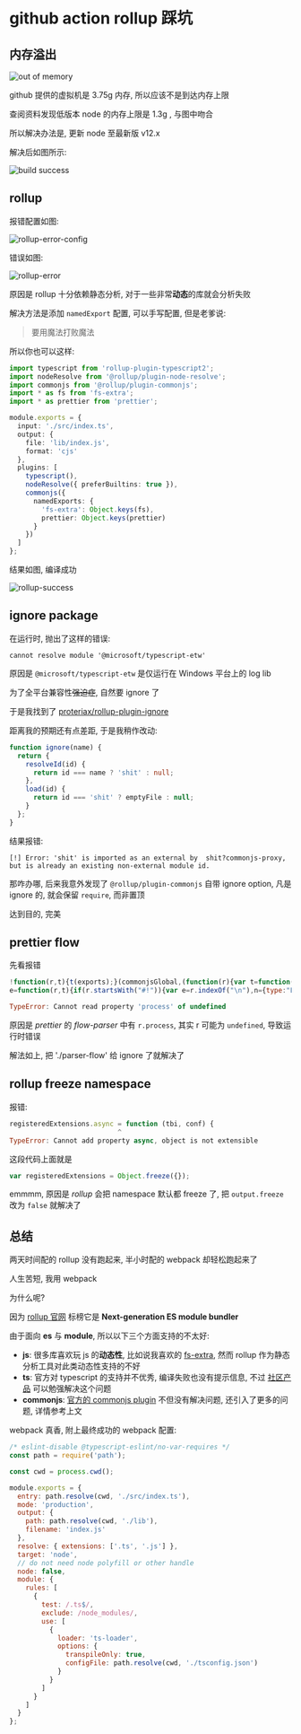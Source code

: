 # github action rollup 踩坑

## 内存溢出

![out of memory](/static/images/github-action踩坑/out-of-memory.png)

github 提供的虚拟机是 3.75g 内存, 所以应该不是到达内存上限

查阅资料发现低版本 node 的内存上限是 1.3g , 与图中吻合

所以解决办法是, 更新 node 至最新版 v12.x

解决后如图所示:

![build success](/static/images/github-action踩坑/build-success.png)

## rollup

报错配置如图:

![rollup-error-config](/static/images/github-action踩坑/rollup-error-config.jpg)

错误如图:

![rollup-error](/static/images/github-action踩坑/rollup-error.png)

原因是 rollup 十分依赖静态分析, 对于一些非常**动态**的库就会分析失败

解决方法是添加 `namedExport` 配置, 可以手写配置, 但是老爹说:

> 要用魔法打败魔法

所以你也可以这样:

```typescript
import typescript from 'rollup-plugin-typescript2';
import nodeResolve from '@rollup/plugin-node-resolve';
import commonjs from '@rollup/plugin-commonjs';
import * as fs from 'fs-extra';
import * as prettier from 'prettier';

module.exports = {
  input: './src/index.ts',
  output: {
    file: 'lib/index.js',
    format: 'cjs'
  },
  plugins: [
    typescript(),
    nodeResolve({ preferBuiltins: true }),
    commonjs({
      namedExports: {
        'fs-extra': Object.keys(fs),
        prettier: Object.keys(prettier)
      }
    })
  ]
};
```

结果如图, 编译成功

![rollup-success](/static/images/github-action踩坑/rollup-success.png)

## ignore package

在运行时, 抛出了这样的错误:

```
cannot resolve module '@microsoft/typescript-etw'
```

原因是 `@microsoft/typescript-etw` 是仅运行在 Windows 平台上的 log lib

为了全平台兼容性~~强迫症~~, 自然要 ignore 了

于是我找到了 [proteriax/rollup-plugin-ignore](https://github.com/proteriax/rollup-plugin-ignore)

距离我的预期还有点差距, 于是我稍作改动:

```typescript
function ignore(name) {
  return {
    resolveId(id) {
      return id === name ? 'shit' : null;
    },
    load(id) {
      return id === 'shit' ? emptyFile : null;
    }
  };
}
```

结果报错:

```
[!] Error: 'shit' is imported as an external by  shit?commonjs-proxy, but is already an existing non-external module id.
```

那咋办哪, 后来我意外发现了 `@rollup/plugin-commonjs` 自带 ignore option, 凡是 ignore 的, 就会保留 `require`, 而非置顶

达到目的, 完美

## prettier flow

先看报错

```javascript
!function(r,t){t(exports);}(commonjsGlobal,(function(r){var t=function(r,t){var e=new SyntaxError(r+" ("+t.start.line+":"+t.start.column+")");return e.loc=t,e};var
e=function(r,t){if(r.startsWith("#!")){var e=r.indexOf("\n"),n={type:"Line",value:r.slice(2,e),range:[0,e],loc:{source:null,start:{line:1,column:0},end:{line:1,column:e}}};t.comments=[n].concat(t.comments);}};function n(r,t){return r(t={exports:{}},t.exports),t.exports}function u(r){return r&&r.default||r}var a,i=Object.freeze({__proto__:null,default:{EOL:"\n"}}),f=n((function(r){r.exports=function(r){if("string"!=typeof r)throw new TypeError("Expected a string");var t=r.match(/(?:\r?\n)/g)||[];if(0===t.length)return null;var e=t.filter((function(r){return "\r\n"===r})).length;return e>t.length-e?"\r\n":"\n"},r.exports.graceful=function(t){return r.exports(t)||"\n"};})),c=(f.graceful,u(i)),s=n((function(r,t){function e(){var r=c;return e=function(){return r},r}function n(){var r,t=(r=f)&&r.

TypeError: Cannot read property 'process' of undefined
```

原因是 _prettier_ 的 _flow-parser_ 中有 `r.process`, 其实 r 可能为 `undefined`, 导致运行时错误

解法如上, 把 './parser-flow' 给 ignore 了就解决了

## rollup freeze namespace

报错:

```javascript
registeredExtensions.async = function (tbi, conf) {
                           ^
TypeError: Cannot add property async, object is not extensible
```

这段代码上面就是

```typescript
var registeredExtensions = Object.freeze({});
```

emmmm, 原因是 _rollup_ 会把 namespace 默认都 freeze 了, 把 `output.freeze` 改为 `false` 就解决了

## 总结

两天时间配的 rollup 没有跑起来, 半小时配的 webpack 却轻松跑起来了

人生苦短, 我用 webpack

为什么呢?

因为 [rollup 官网](https://rollupjs.org/guide/en/) 标榜它是 **Next-generation ES module bundler**

由于面向 **es** 与 **module**, 所以以下三个方面支持的不太好:

- **js**: 很多库喜欢玩 js 的**动态性**, 比如说我喜欢的 [fs-extra](https://www.npmjs.com/package/fs-extra), 然而 rollup 作为静态分析工具对此类动态性支持的不好
- **ts**: 官方对 typescript 的支持并不优秀, 编译失败也没有提示信息, 不过 [社区产品](https://www.npmjs.com/package/rollup-plugin-typescript2) 可以勉强解决这个问题
- **commonjs**: [官方的 commonjs plugin](https://www.npmjs.com/package/@rollup/plugin-commonjs) 不但没有解决问题, 还引入了更多的问题, 详情参考上文

webpack 真香, 附上最终成功的 webpack 配置:

```JavaScript
/* eslint-disable @typescript-eslint/no-var-requires */
const path = require('path');

const cwd = process.cwd();

module.exports = {
  entry: path.resolve(cwd, './src/index.ts'),
  mode: 'production',
  output: {
    path: path.resolve(cwd, './lib'),
    filename: 'index.js'
  },
  resolve: { extensions: ['.ts', '.js'] },
  target: 'node',
  // do not need node polyfill or other handle
  node: false,
  module: {
    rules: [
      {
        test: /.ts$/,
        exclude: /node_modules/,
        use: [
          {
            loader: 'ts-loader',
            options: {
              transpileOnly: true,
              configFile: path.resolve(cwd, './tsconfig.json')
            }
          }
        ]
      }
    ]
  }
};
```
